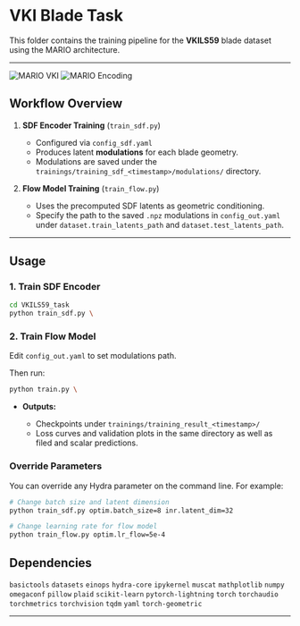 # VKI Blade Task

This folder contains the training pipeline for the **VKILS59** blade dataset using the MARIO architecture.

---

![MARIO VKI](figures/mario_vki_overview-1.png)
![MARIO Encoding](figures/gemetry_encoding_mario_vki-1.png)


## Workflow Overview

1. **SDF Encoder Training** (`train_sdf.py`)

   * Configured via `config_sdf.yaml`
   * Produces latent **modulations** for each blade geometry.
   * Modulations are saved under the `trainings/training_sdf_<timestamp>/modulations/` directory.

2. **Flow Model Training** (`train_flow.py`)

   * Uses the precomputed SDF latents as geometric conditioning.
   * Specify the path to the saved `.npz` modulations in `config_out.yaml` under `dataset.train_latents_path` and  `dataset.test_latents_path`.

---

## Usage

### 1. Train SDF Encoder

```bash
cd VKILS59_task
python train_sdf.py \
```

### 2. Train Flow Model

Edit `config_out.yaml` to set modulations path.

Then run:

```bash
python train.py \

```

* **Outputs:**

  * Checkpoints under `trainings/training_result_<timestamp>/`
  * Loss curves and validation plots in the same directory as well as filed and scalar predictions.

### Override Parameters

You can override any Hydra parameter on the command line. For example:

```bash
# Change batch size and latent dimension
python train_sdf.py optim.batch_size=8 inr.latent_dim=32

# Change learning rate for flow model
python train_flow.py optim.lr_flow=5e-4
```

## Dependencies

   `basictools`
   `datasets`
   `einops`
   `hydra-core`
   `ipykernel`
   `muscat`
   `mathplotlib`
   `numpy`
   `omegaconf`
   `pillow`
   `plaid`
   `scikit-learn`
   `pytorch-lightning`
   `torch`
   `torchaudio`
   `torchmetrics`
   `torchvision`
   `tqdm`
   `yaml`
   `torch-geometric`




---


